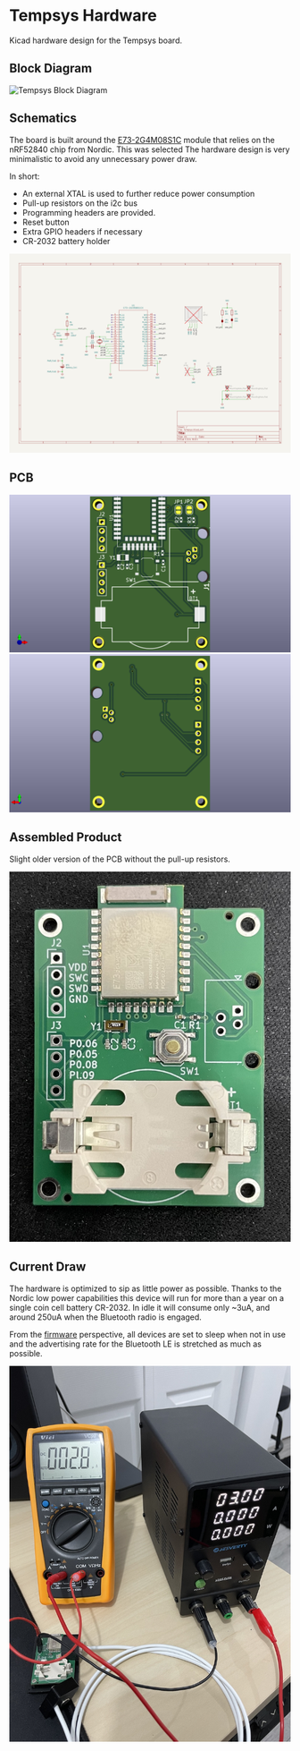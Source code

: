 <!-- vim: set tw=80: -->

# Tempsys Hardware

Kicad hardware design for the Tempsys board.

## Block Diagram

![Tempsys Block Diagram](./assets/tempsys-block.svg)

## Schematics

The board is built around the
[E73-2G4M08S1C](https://www.cdebyte.com/products/E73-2G4M08S1C) module that
relies on the nRF52840 chip from Nordic. This was selected The hardware design
is very minimalistic to avoid any unnecessary power draw.

In short:

- An external XTAL is used to further reduce power consumption
- Pull-up resistors on the i2c bus
- Programming headers are provided.
- Reset button
- Extra GPIO headers if necessary
- CR-2032 battery holder

![Schematics](./assets/schematics.png)

## PCB

![PCB Top](./assets/pcb-top.png) ![PCB Bottom](./assets/pcb-bottom.png)

## Assembled Product

Slight older version of the PCB without the pull-up resistors.

![PCB Assembled](./assets/assembled.jpg)

## Current Draw

The hardware is optimized to sip as little power as possible. Thanks to the
Nordic low power capabilities this device will run for more than a year on a
single coin cell battery CR-2032. In idle it will consume only ~3uA, and around
250uA when the Bluetooth radio is engaged.

From the [firmware](https://github.com/fabiojmendes/tempsys-firmware)
perspective, all devices are set to sleep when not in use and the advertising
rate for the Bluetooth LE is stretched as much as possible.

![Current Draw](./assets/current-draw.jpg)
